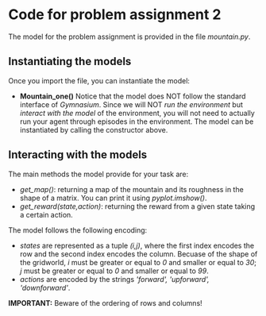 # Code for problem assignment 2

The model for the problem assignment is provided in the file *mountain.py*.

## Instantiating the models

Once you import the file, you can instantiate the model:

- **Mountain_one()**
  Notice that the model does NOT follow the standard interface of *Gymnasium*. Since we will NOT *run the environment*
  but *interact with the model* of the environment, you will not need to actually run your agent through episodes in the
  environment. The model can be instantiated by calling the constructor above.

## Interacting with the models

The main methods the model provide for your task are:

- *get_map()*: returning a map of the mountain and its roughness in the shape of a matrix. You can print it using
  *pyplot.imshow()*.
- *get_reward(state,action)*: returning the reward from a given state taking a certain action.

The model follows the following encoding:

- *states* are represented as a tuple *(i,j)*, where the first index encodes the row and the second index encodes the
  column. Becuase of the shape of the gridworld, *i* must be greater or equal to *0* and smaller or equal to *30*; *j*
  must be greater or equal to *0* and smaller or equal to *99*.
- *actions* are encoded by the strings *'forward', 'upforward', 'downforward'*.

**IMPORTANT:** Beware of the ordering of rows and columns!

